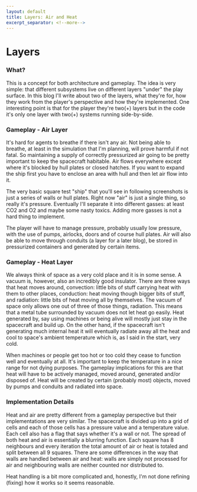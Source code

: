 ```yaml
---
layout: default
title: Layers: Air and Heat
excerpt_separator: <!--more-->
---
```


Layers
======

### What?

This is a concept for both architecture and gameplay. The idea is very simple: that different subsystems live on different layers "under" the play surface. In this blog I'll write about two of the layers, what they're for, how they work from the player's perspective and how they're implemented. One interesting point is that for the player they're two(+) layers but in the code it's only one layer with two(+) systems running side-by-side.

### Gameplay - Air Layer

It's hard for agents to breathe if there isn't any air. Not being able to breathe, at least in the simulation that I'm planning, will prove harmful if not fatal. So maintaining a supply of correctly pressurized air going to be pretty important to keep the spacecraft habitable. Air flows everywhere except where it's blocked by hull plates or closed hatches. If you want to expand the ship first you have to enclose an area with hull and then let air flow into it. 

The very basic square test "ship" that you'll see in following screenshots is just a series of walls or hull plates. Right now "air" is just a single thing, so really it's pressure. Eventually I'll separate it into different gasses: at least CO2 and O2 and maybe some nasty toxics. Adding more gasses is not a hard thing to implement.

The player will have to manage pressure, probably usually low pressure, with the use of pumps, airlocks, doors and of course hull plates. Air will also be able to move through conduits (a layer for a later blog), be stored in pressurized containers and generated by certain items.

### Gameplay - Heat Layer

We always think of space as a very cold place and it is in some sense. A vacuum is, however, also an incredibly good insulator. There are three ways that heat moves around, convection: little bits of stuff carrying heat with them to other places, conduction: heat moving though bigger bits of stuff, and radiation: little bits of heat moving all by themselves. The vacuum of space only allows one out of three of those things, radiation. This means that a metal tube surrounded by vacuum does not let heat go easily. Heat generated by, say using machines or being alive will mostly just stay in the spacecraft and build up. On the other hand, if the spacecraft isn't generating much internal heat it will eventually radiate away all the heat and cool to space's ambient temperature which is, as I said in the start, very cold.

When machines or people get too hot or too cold they cease to function well and eventually at all. It's important to keep the temperature in a nice range for not dying purposes. The gameplay implications for this are that heat will have to be actively managed, moved around, generated and/or disposed of. Heat will be created by certain (probably most) objects, moved by pumps and conduits and radiated into space.

### Implementation Details

Heat and air are pretty different from a gameplay perspective but their implementations are very similar. The spacecraft is divided up into a grid of cells and each of those cells has a pressure value and a temperature value. Each cell also has a flag that says whether it's a wall or not. The spread of both heat and air is essentially a blurring function. Each square has 8 neighbours and every iteration the total amount of air or heat is totaled and split between all 9 squares. There are some differences in the way that walls are handled between air and heat: walls are simply not processed for air and neighbouring walls are neither counted nor distributed to. 

Heat handling is a bit more complicated and, honestly, I'm not done refining (fixing) how it works so it seems reasonable. 
